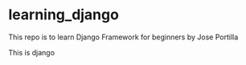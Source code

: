 # learning_django
This repo is to learn Django Framework for beginners by Jose Portilla

This is django
